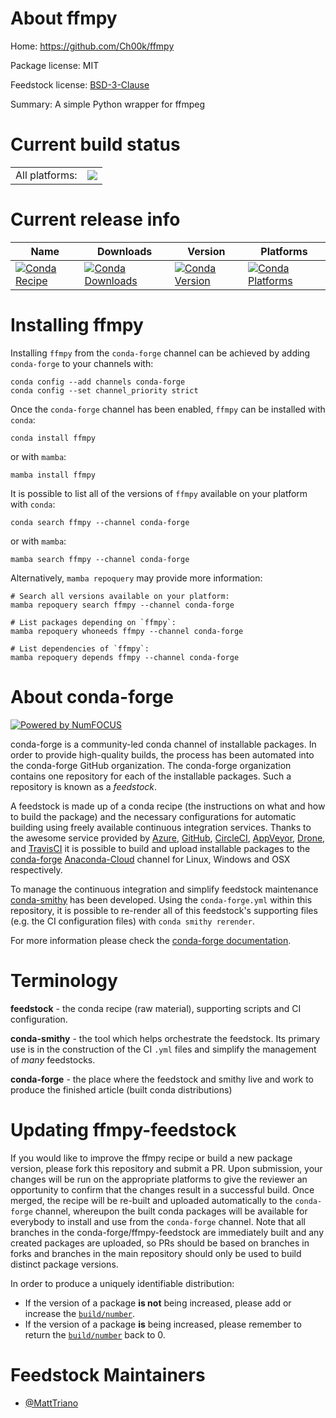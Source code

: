 About ffmpy
===========

Home: https://github.com/Ch00k/ffmpy

Package license: MIT

Feedstock license: [BSD-3-Clause](https://github.com/conda-forge/ffmpy-feedstock/blob/main/LICENSE.txt)

Summary: A simple Python wrapper for ffmpeg

Current build status
====================


<table><tr><td>All platforms:</td>
    <td>
      <a href="https://dev.azure.com/conda-forge/feedstock-builds/_build/latest?definitionId=16876&branchName=main">
        <img src="https://dev.azure.com/conda-forge/feedstock-builds/_apis/build/status/ffmpy-feedstock?branchName=main">
      </a>
    </td>
  </tr>
</table>

Current release info
====================

| Name | Downloads | Version | Platforms |
| --- | --- | --- | --- |
| [![Conda Recipe](https://img.shields.io/badge/recipe-ffmpy-green.svg)](https://anaconda.org/conda-forge/ffmpy) | [![Conda Downloads](https://img.shields.io/conda/dn/conda-forge/ffmpy.svg)](https://anaconda.org/conda-forge/ffmpy) | [![Conda Version](https://img.shields.io/conda/vn/conda-forge/ffmpy.svg)](https://anaconda.org/conda-forge/ffmpy) | [![Conda Platforms](https://img.shields.io/conda/pn/conda-forge/ffmpy.svg)](https://anaconda.org/conda-forge/ffmpy) |

Installing ffmpy
================

Installing `ffmpy` from the `conda-forge` channel can be achieved by adding `conda-forge` to your channels with:

```
conda config --add channels conda-forge
conda config --set channel_priority strict
```

Once the `conda-forge` channel has been enabled, `ffmpy` can be installed with `conda`:

```
conda install ffmpy
```

or with `mamba`:

```
mamba install ffmpy
```

It is possible to list all of the versions of `ffmpy` available on your platform with `conda`:

```
conda search ffmpy --channel conda-forge
```

or with `mamba`:

```
mamba search ffmpy --channel conda-forge
```

Alternatively, `mamba repoquery` may provide more information:

```
# Search all versions available on your platform:
mamba repoquery search ffmpy --channel conda-forge

# List packages depending on `ffmpy`:
mamba repoquery whoneeds ffmpy --channel conda-forge

# List dependencies of `ffmpy`:
mamba repoquery depends ffmpy --channel conda-forge
```


About conda-forge
=================

[![Powered by
NumFOCUS](https://img.shields.io/badge/powered%20by-NumFOCUS-orange.svg?style=flat&colorA=E1523D&colorB=007D8A)](https://numfocus.org)

conda-forge is a community-led conda channel of installable packages.
In order to provide high-quality builds, the process has been automated into the
conda-forge GitHub organization. The conda-forge organization contains one repository
for each of the installable packages. Such a repository is known as a *feedstock*.

A feedstock is made up of a conda recipe (the instructions on what and how to build
the package) and the necessary configurations for automatic building using freely
available continuous integration services. Thanks to the awesome service provided by
[Azure](https://azure.microsoft.com/en-us/services/devops/), [GitHub](https://github.com/),
[CircleCI](https://circleci.com/), [AppVeyor](https://www.appveyor.com/),
[Drone](https://cloud.drone.io/welcome), and [TravisCI](https://travis-ci.com/)
it is possible to build and upload installable packages to the
[conda-forge](https://anaconda.org/conda-forge) [Anaconda-Cloud](https://anaconda.org/)
channel for Linux, Windows and OSX respectively.

To manage the continuous integration and simplify feedstock maintenance
[conda-smithy](https://github.com/conda-forge/conda-smithy) has been developed.
Using the ``conda-forge.yml`` within this repository, it is possible to re-render all of
this feedstock's supporting files (e.g. the CI configuration files) with ``conda smithy rerender``.

For more information please check the [conda-forge documentation](https://conda-forge.org/docs/).

Terminology
===========

**feedstock** - the conda recipe (raw material), supporting scripts and CI configuration.

**conda-smithy** - the tool which helps orchestrate the feedstock.
                   Its primary use is in the construction of the CI ``.yml`` files
                   and simplify the management of *many* feedstocks.

**conda-forge** - the place where the feedstock and smithy live and work to
                  produce the finished article (built conda distributions)


Updating ffmpy-feedstock
========================

If you would like to improve the ffmpy recipe or build a new
package version, please fork this repository and submit a PR. Upon submission,
your changes will be run on the appropriate platforms to give the reviewer an
opportunity to confirm that the changes result in a successful build. Once
merged, the recipe will be re-built and uploaded automatically to the
`conda-forge` channel, whereupon the built conda packages will be available for
everybody to install and use from the `conda-forge` channel.
Note that all branches in the conda-forge/ffmpy-feedstock are
immediately built and any created packages are uploaded, so PRs should be based
on branches in forks and branches in the main repository should only be used to
build distinct package versions.

In order to produce a uniquely identifiable distribution:
 * If the version of a package **is not** being increased, please add or increase
   the [``build/number``](https://docs.conda.io/projects/conda-build/en/latest/resources/define-metadata.html#build-number-and-string).
 * If the version of a package **is** being increased, please remember to return
   the [``build/number``](https://docs.conda.io/projects/conda-build/en/latest/resources/define-metadata.html#build-number-and-string)
   back to 0.

Feedstock Maintainers
=====================

* [@MattTriano](https://github.com/MattTriano/)

